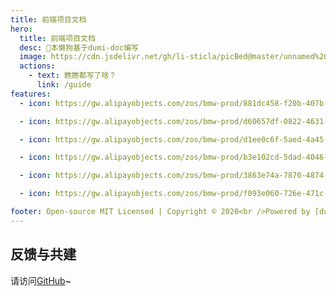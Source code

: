 ```yaml
---
title: 前端项目文档 
hero:
  title: 前端项目文档
  desc: 📖本懒狗基于dumi-doc编写
  image: https://cdn.jsdelivr.net/gh/li-sticla/picBed@master/unnamed%20(2).jpg
  actions:
    - text: 瞧瞧都写了啥？
      link: /guide
features:
  - icon: https://gw.alipayobjects.com/zos/bmw-prod/881dc458-f20b-407b-947a-95104b5ec82b/k79dm8ih_w144_h144.png

  - icon: https://gw.alipayobjects.com/zos/bmw-prod/d60657df-0822-4631-9d7c-e7a869c2f21c/k79dmz3q_w126_h126.png

  - icon: https://gw.alipayobjects.com/zos/bmw-prod/d1ee0c6f-5aed-4a45-a507-339a4bfe076c/k7bjsocq_w144_h144.png

  - icon: https://gw.alipayobjects.com/zos/bmw-prod/b3e102cd-5dad-4046-a02a-be33241d1cc7/kj9t8oji_w144_h144.png 

  - icon: https://gw.alipayobjects.com/zos/bmw-prod/3863e74a-7870-4874-b1e1-00a8cdf47684/kj9t7ww3_w144_h144.png

  - icon: https://gw.alipayobjects.com/zos/bmw-prod/f093e060-726e-471c-a53e-e988ed3f560c/kj9t9sk7_w144_h144.png  

footer: Open-source MIT Licensed | Copyright © 2020<br />Powered by [dumi](https://d.umijs.org)
---
```


## 反馈与共建
请访问[GitHub](https://github.com/li-sticla/)~
